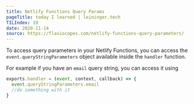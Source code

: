 ```yaml
---
title: Netlify Functions Query Params
pageTitle: today I learned | leininger.tech
TILIndex: 19
date: 2020-11-14
source: https://flaviocopes.com/netlify-functions-query-parameters/
---
```


To access query parameters in your Netlify Functions, you can access the `event.queryStringParameters` object available inside the `handler` function.

For example if you have an `email` query string, you can access it using

```javascript
exports.handler = (event, context, callback) => {
  event.queryStringParameters.email
  //do something with it
}
```
